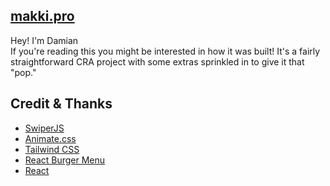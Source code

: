 ## [makki.pro](https://www.makki.pro)
Hey! I'm Damian<br />
If you're reading this you might be interested in how it was built! It's a fairly straightforward CRA project with some extras sprinkled in to give it that "pop."

## Credit & Thanks
- [SwiperJS](https://github.com/nolimits4web/swiper)
- [Animate.css](https://github.com/animate-css/animate.css)
- [Tailwind CSS](https://github.com/tailwindlabs/tailwindcss)
- [React Burger Menu](https://github.com/negomi/react-burger-menu)
- [React](https://github.com/facebook/react)